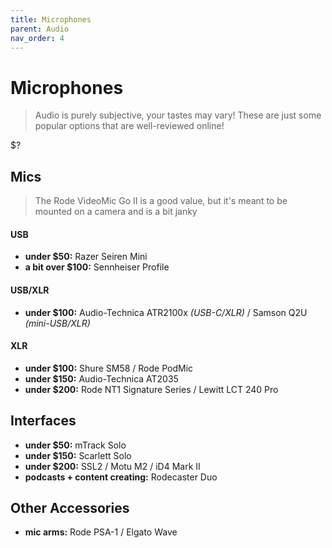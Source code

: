 ```yaml
---
title: Microphones
parent: Audio
nav_order: 4
---
```

# Microphones

> Audio is purely subjective, your tastes may vary! These are just some popular options that are well-reviewed online!

$?

## Mics

> The Rode VideoMic Go II is a good value, but it's meant to be mounted on a camera and is a bit janky 

#### USB

- **under $50:** Razer Seiren Mini
- **a bit over $100:** Sennheiser Profile

#### USB/XLR

- **under $100:** Audio-Technica ATR2100x *(USB-C/XLR)* / Samson Q2U *(mini-USB/XLR)*

#### XLR

- **under $100:** Shure SM58 / Rode PodMic
- **under $150:** Audio-Technica AT2035
- **under $200:** Rode NT1 Signature Series / Lewitt LCT 240 Pro

## Interfaces

- **under $50:** mTrack Solo
- **under $150:** Scarlett Solo
- **under $200:** SSL2 / Motu M2 / iD4 Mark II
- **podcasts + content creating:** Rodecaster Duo

## Other Accessories

- **mic arms:** Rode PSA-1 / Elgato Wave
